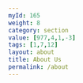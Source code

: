 ```yaml
---
myId: 165
weight: 8
category: section
value: [977,4,1,-3]
tags: [1,7,12]
layout: about
title: About Us
permalink: /about
---
```

